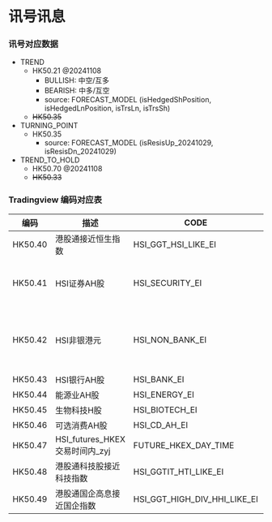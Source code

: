 # 讯号讯息

### 讯号对应数据
- TREND
  - HK50.21 @20241108
    - BULLISH: 中空/互多
    - BEARISH: 中多/互空
    - source: FORECAST_MODEL (isHedgedShPosition, isHedgedLnPosition, isTrsLn, isTrsSh)
  - ~~HK50.35~~
- TURNING_POINT
  - HK50.35
    - source: FORECAST_MODEL (isResisUp_20241029, isResisDn_20241029)
- TREND_TO_HOLD
  - HK50.70 @20241108
  - ~~HK50.33~~

### Tradingview 编码对应表
| 编码 | 描述 | CODE | 晚上 | CODE |
| --- | --- | --- | --- | --- |
|HK50.40| 港股通接近恒生指数 | HSI_GGT_HSI_LIKE_EI | 港股盤後 | US_PRE_MARKET |
|HK50.41| HSI证券AH股 | HSI_SECURITY_EI | 美股 (CD, IT, 綜合) | US_MARKET_COMPOSITE |
|HK50.42| HSI非银港元 | HSI_NON_BANK_EI | MCHI, FXI, YANG, YINN vs HXC | US_MARKET_ZGG_ETF |
|HK50.43| HSI银行AH股 | HSI_BANK_EI | | |
|HK50.44| 能源业AH股 | HSI_ENERGY_EI | | |
|HK50.45| 生物科技H股 | HSI_BIOTECH_EI | | |
|HK50.46| 可选消费AH股 | HSI_CD_AH_EI | | |
|HK50.47| HSI_futures_HKEX交易时间内_zyj | FUTURE_HKEX_DAY_TIME | | |
|HK50.48| 港股通科技股接近科技指数 | HSI_GGTIT_HTI_LIKE_EI | | |
|HK50.49| 港股通国企高息接近国企指数 | HSI_GGT_HIGH_DIV_HHI_LIKE_EI | | |
